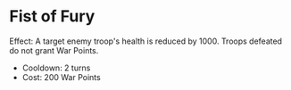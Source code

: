 # Fist of Fury



Effect: A target enemy troop's health is reduced by 1000. Troops defeated do not grant War Points.

* Cooldown: 2 turns
* Cost: 200 War Points

